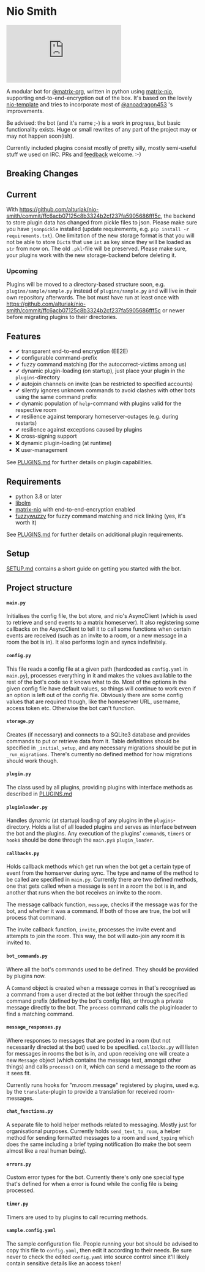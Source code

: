 Nio Smith
===
[![#nio-smith](https://img.shields.io/matrix/nio-smith:matrix.org?color=blue&label=%23nio-smith)](https://matrix.to/#/!rdBDrHapAsYdvmgGMP:pack.rocks?via=pack.rocks)

A modular bot for [@matrix-org](https://github.com/matrix-org), written in python using
[matrix-nio](https://matrix-nio.readthedocs.io/en/latest/nio.html), supporting end-to-end-encryption out of the box.
It's based on the lovely [nio-template](https://github.com/anoadragon453/nio-template) and tries to incorporate most
 of [@anoadragon453](https://github.com/anoadragon453) 's improvements.

Be advised: the bot (and it's name ;-) is a work in progress, but basic functionality exists. Huge or small rewrites of
 any part of the project may or may not happen soon(ish).
 
Currently included plugins consist mostly of pretty silly, mostly semi-useful stuff we used on IRC. PRs and
[feedback](https://matrix.to/#/#nio-smith:pack.rocks) welcome. :-)

## Breaking Changes
## Current
With https://github.com/alturiak/nio-smith/commit/ffc6acb07125c8b3324b2cf237fa5905686fff5c, the backend to store plugin data has changed from pickle files to json.
Please make sure you have `jsonpickle` installed (update requirements, e.g. `pip install -r requirements.txt`).
One limitation of the new storage format is that you will not be able to store `Dict`s that use `int` as key since 
they will be loaded as `str` from now on. The old `.pkl`-file will be preserved. Please make sure, your plugins work 
with the new storage-backend before deleting it. 

### Upcoming
Plugins will be moved to a directory-based structure soon, e.g. `plugins/sample/sample.py` instead of 
`plugins/sample.py` and will live in their own repository afterwards. The bot must have run at least once with 
https://github.com/alturiak/nio-smith/commit/ffc6acb07125c8b3324b2cf237fa5905686fff5c or newer before migrating plugins to their directories.

## Features
- ✔ transparent end-to-end encryption (EE2E)
- ✔ configurable command-prefix
- ✔ fuzzy command matching (for the autocorrect-victims among us)
- ✔ dynamic plugin-loading (on startup), just place your plugin in the `plugins`-directory
- ✔ autojoin channels on invite (can be restricted to specified accounts)
- ✔ silently ignores unknown commands to avoid clashes with other bots using the same command prefix
- ✔ dynamic population of `help`-command with plugins valid for the respective room
- ✔ resilience against temporary homeserver-outages (e.g. during restarts)
- ✔ resilience against exceptions caused by plugins
- ❌ cross-signing support
- ❌ dynamic plugin-loading (at runtime)
- ❌ user-management

See [PLUGINS.md](PLUGINS.md) for further details on plugin capabilities.

## Requirements
- python 3.8 or later
- [libolm](https://gitlab.matrix.org/matrix-org/olm)    
- [matrix-nio](https://matrix-nio.readthedocs.io/en/latest/nio.html) with end-to-end-encryption enabled
- [fuzzywuzzy](https://github.com/seatgeek/fuzzywuzzy) for fuzzy command matching and nick linking (yes, it's worth it)

See [PLUGINS.md](PLUGINS.md) for further details on additional plugin requirements.


## Setup
[SETUP.md](SETUP.md) contains a short guide on getting you started with the bot.

## Project structure

#### `main.py`

Initialises the config file, the bot store, and nio's AsyncClient (which is
used to retrieve and send events to a matrix homeserver). It also registering
some callbacks on the AsyncClient to tell it to call some functions when
certain events are received (such as an invite to a room, or a new message in a
room the bot is in).
It also performs login and syncs indefinitely.

#### `config.py`

This file reads a config file at a given path (hardcoded as `config.yaml` in
`main.py`), processes everything in it and makes the values available to the
rest of the bot's code so it knows what to do. Most of the options in the given
config file have default values, so things will continue to work even if an
option is left out of the config file. Obviously there are some config values
that are required though, like the homeserver URL, username, access token etc.
Otherwise the bot can't function.

#### `storage.py`

Creates (if necessary) and connects to a SQLite3 database and provides commands
to put or retrieve data from it. Table definitions should be specified in
`_initial_setup`, and any necessary migrations should be put in
`_run_migrations`. There's currently no defined method for how migrations
should work though.

#### `plugin.py`

The class used by all plugins, providing plugins with interface methods as described in [PLUGINS.md](PLUGINS.md)

#### `pluginloader.py`

Handles dynamic (at startup) loading of any plugins in the `plugins`-directory.
Holds a list of all loaded plugins and serves as interface between the bot and the plugins. Any execution of the
 plugins' `command`s, `timer`s or `hook`s should be done through the `main.py`s `plugin_loader`.

#### `callbacks.py`

Holds callback methods which get run when the bot get a certain type of event
from the homserver during sync. The type and name of the method to be called
are specified in `main.py`. Currently there are two defined methods, one that
gets called when a message is sent in a room the bot is in, and another that
runs when the bot receives an invite to the room.

The message callback function, `message`, checks if the message was for the
bot, and whether it was a command. If both of those are true, the bot will
process that command.

The invite callback function, `invite`, processes the invite event and attempts
to join the room. This way, the bot will auto-join any room it is invited to.

#### `bot_commands.py`

Where all the bot's commands used to be defined. They should be provided by plugins now.

A `Command` object is created when a message comes in that's recognised as a
command from a user directed at the bot (either through the specified command
prefix (defined by the bot's config file), or through a private message
directly to the bot. The `process` command calls the pluginloader to find a matching command.

#### `message_responses.py`

Where responses to messages that are posted in a room (but not necessarily
directed at the bot) used to be specified. `callbacks.py` will listen for messages in
rooms the bot is in, and upon receiving one will create a new `Message` object
(which contains the message text, amongst other things) and calls `process()`
on it, which can send a message to the room as it sees fit.

Currently runs hooks for "m.room.message" registered by plugins, used e.g. by the `translate`-plugin to provide a
 translation for received room-messages. 

#### `chat_functions.py`

A separate file to hold helper methods related to messaging. Mostly just for
organisational purposes. Currently holds `send_text_to_room`, a helper
method for sending formatted messages to a room and `send_typing` which does the same including a brief typing
 notification (to make the bot seem almost like a real human being).

#### `errors.py`

Custom error types for the bot. Currently there's only one special type that's
defined for when a error is found while the config file is being processed.

#### `timer.py`
Timers are used to by plugins to call recurring methods. 

#### `sample.config.yaml`

The sample configuration file. People running your bot should be advised to
copy this file to `config.yaml`, then edit it according to their needs. Be sure
never to check the edited `config.yaml` into source control since it'll likely
contain sensitive details like an access token!
